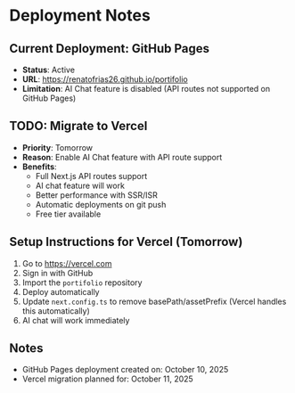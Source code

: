 # Deployment Notes

## Current Deployment: GitHub Pages

- **Status**: Active
- **URL**: https://renatofrias26.github.io/portifolio
- **Limitation**: AI Chat feature is disabled (API routes not supported on GitHub Pages)

## TODO: Migrate to Vercel

- **Priority**: Tomorrow
- **Reason**: Enable AI Chat feature with API route support
- **Benefits**:
  - Full Next.js API routes support
  - AI chat feature will work
  - Better performance with SSR/ISR
  - Automatic deployments on git push
  - Free tier available

## Setup Instructions for Vercel (Tomorrow)

1. Go to https://vercel.com
2. Sign in with GitHub
3. Import the `portifolio` repository
4. Deploy automatically
5. Update `next.config.ts` to remove basePath/assetPrefix (Vercel handles this automatically)
6. AI chat will work immediately

## Notes

- GitHub Pages deployment created on: October 10, 2025
- Vercel migration planned for: October 11, 2025
